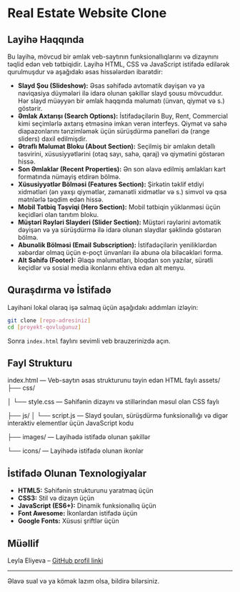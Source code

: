 # Real Estate Website Clone

## Layihə Haqqında

Bu layihə, mövcud bir əmlak veb-saytının funksionallıqlarını və dizaynını təqlid edən veb tətbiqidir. Layihə HTML, CSS və JavaScript istifadə edilərək qurulmuşdur və aşağıdakı əsas hissələrdən ibarətdir:

* **Slayd Şou (Slideshow):** Əsas səhifədə avtomatik dəyişən və ya naviqasiya düymələri ilə idarə olunan şəkillər slayd şousu mövcuddur. Hər slayd müəyyən bir əmlak haqqında məlumatı (ünvan, qiymət və s.) göstərir.
* **Əmlak Axtarışı (Search Options):** İstifadəçilərin Buy, Rent, Commercial kimi seçimlərlə axtarış etməsinə imkan verən interfeys. Qiymət və sahə diapazonlarını tənzimləmək üçün sürüşdürmə panelləri də (range sliders) daxil edilmişdir.
* **Ətraflı Məlumat Bloku (About Section):** Seçilmiş bir əmlakın detallı təsvirini, xüsusiyyətlərini (otaq sayı, sahə, qaraj) və qiymətini göstərən hissə.
* **Son Əmlaklar (Recent Properties):** Ən son əlavə edilmiş əmlakları kart formatında nümayiş etdirən bölmə.
* **Xüsusiyyətlər Bölməsi (Features Section):** Şirkətin təklif etdiyi xidmətləri (ən yaxşı qiymətlər, zəmanətli xidmətlər və s.) simvol və qısa mətnlərlə təqdim edən hissə.
* **Mobil Tətbiq Təşviqi (Hero Section):** Mobil tətbiqin yüklənməsi üçün keçidləri olan tanıtım bloku.
* **Müştəri Rəyləri Slayderi (Slider Section):** Müştəri rəylərini avtomatik dəyişən və ya sürüşdürmə ilə idarə olunan slaydlar şəklində göstərən bölmə.
* **Abunəlik Bölməsi (Email Subscription):** İstifadəçilərin yeniliklərdən xəbərdar olmaq üçün e-poçt ünvanları ilə abunə ola biləcəkləri forma.
* **Alt Səhifə (Footer):** Əlaqə məlumatları, bloqdan son yazılar, sürətli keçidlər və sosial media ikonlarını ehtiva edən alt menyu.

## Quraşdırma və İstifadə

Layihəni lokal olaraq işə salmaq üçün aşağıdakı addımları izləyin:

```bash
git clone [repo-adresiniz]
cd [proyekt-qovluğunuz]
```

Sonra `index.html` faylını sevimli veb brauzerinizdə açın.

## Fayl Strukturu

index.html              — Veb-saytın əsas strukturunu təyin edən HTML faylı
assets/
  ├── css/
  
  │     └── style.css   — Səhifənin dizaynı və stillərindən məsul olan CSS faylı
  
  ├── js/
  │     └── script.js   — Slayd şouları, sürüşdürmə funksionallığı və digər interaktiv elementlər üçün JavaScript kodu
  
  ├── images/           — Layihədə istifadə olunan şəkillər
  
  └── icons/            — Layihədə istifadə olunan ikonlar


## İstifadə Olunan Texnologiyalar

* **HTML5:** Səhifənin strukturunu yaratmaq üçün
* **CSS3:** Stil və dizayn üçün
* **JavaScript (ES6+):** Dinamik funksionallıq üçün
* **Font Awesome:** İkonlardan istifadə üçün
* **Google Fonts:** Xüsusi şriftlər üçün

## Müəllif

Leyla Eliyeva – [GitHub profil linki](https://github.com/Leyla-spec)


---

Əlavə sual və ya kömək lazım olsa, bildirə bilərsiniz.
